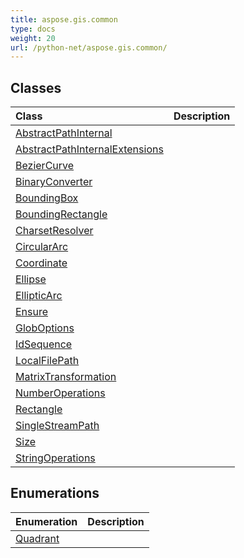 ```yaml
---
title: aspose.gis.common
type: docs
weight: 20
url: /python-net/aspose.gis.common/
---
```





## **Classes**
| **Class** | **Description** |
| :- | :- |
| [AbstractPathInternal](/psd/python-net/aspose.gis.common/abstractpathinternal/) |  |
| [AbstractPathInternalExtensions](/psd/python-net/aspose.gis.common/abstractpathinternalextensions/) |  |
| [BezierCurve](/psd/python-net/aspose.gis.common/beziercurve/) |  |
| [BinaryConverter](/psd/python-net/aspose.gis.common/binaryconverter/) |  |
| [BoundingBox](/psd/python-net/aspose.gis.common/boundingbox/) |  |
| [BoundingRectangle](/psd/python-net/aspose.gis.common/boundingrectangle/) |  |
| [CharsetResolver](/psd/python-net/aspose.gis.common/charsetresolver/) |  |
| [CircularArc](/psd/python-net/aspose.gis.common/circulararc/) |  |
| [Coordinate](/psd/python-net/aspose.gis.common/coordinate/) |  |
| [Ellipse](/psd/python-net/aspose.gis.common/ellipse/) |  |
| [EllipticArc](/psd/python-net/aspose.gis.common/ellipticarc/) |  |
| [Ensure](/psd/python-net/aspose.gis.common/ensure/) |  |
| [GlobOptions](/psd/python-net/aspose.gis.common/globoptions/) |  |
| [IdSequence](/psd/python-net/aspose.gis.common/idsequence/) |  |
| [LocalFilePath](/psd/python-net/aspose.gis.common/localfilepath/) |  |
| [MatrixTransformation](/psd/python-net/aspose.gis.common/matrixtransformation/) |  |
| [NumberOperations](/psd/python-net/aspose.gis.common/numberoperations/) |  |
| [Rectangle](/psd/python-net/aspose.gis.common/rectangle/) |  |
| [SingleStreamPath](/psd/python-net/aspose.gis.common/singlestreampath/) |  |
| [Size](/psd/python-net/aspose.gis.common/size/) |  |
| [StringOperations](/psd/python-net/aspose.gis.common/stringoperations/) |  |
## **Enumerations**
| **Enumeration** | **Description** |
| :- | :- |
| [Quadrant](/psd/python-net/aspose.gis.common/quadrant/) |  |
